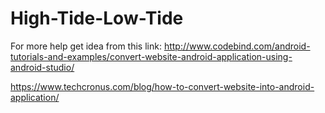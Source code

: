 # High-Tide-Low-Tide


For more help get idea from this link:
http://www.codebind.com/android-tutorials-and-examples/convert-website-android-application-using-android-studio/


https://www.techcronus.com/blog/how-to-convert-website-into-android-application/
